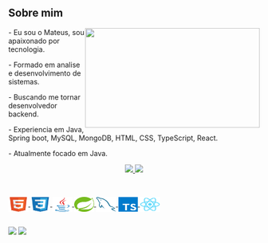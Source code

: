  <h2> Sobre mim</h2>
  
<div dir="auto">
  <a target="_blank" href="https://media.discordapp.net/attachments/910560542756859975/911290755870523392/code.gif?width=656&height=492">

  <img align="right" width="350" height="200" src="https://media.discordapp.net/attachments/910560542756859975/911290755870523392/code.gif?width=656&height=492" style="max-width: 100%;">
  </a>
  
  <p dir="auto"> - Eu sou o Mateus, sou apaixonado por tecnologia.</p>
  <p dir="auto"> - Formado em analise e desenvolvimento de sistemas.</p>
  <p dir="auto"> - Buscando me tornar desenvolvedor backend.</p>
  <p dir="auto"> - Experiencia em Java, Spring boot, MySQL, MongoDB, HTML, CSS, TypeScript, React. </p>
  <p dir="auto"> - Atualmente focado em Java.</p>
</div>

<div align="center">
  <a href="https://github.com/mateus1816">
  <img height="160em" src="https://github-readme-stats.vercel.app/api?username=mateus1816&show_icons=true&theme=dark&include_all_commits=true&count_private=true"/>
  <img height="160em" src="https://github-readme-stats.vercel.app/api/top-langs/?username=mateus1816&layout=compact&langs_count=7&theme=dark"/>
</div>
  
  ##
  
<div style="display: inline_block"><br>
  <img align="center" alt="Mateus-HTML" height="30" width="40" src="https://raw.githubusercontent.com/devicons/devicon/master/icons/html5/html5-original.svg">
  <img align="center" alt="Mateus-CSS" height="30" width="40" src="https://raw.githubusercontent.com/devicons/devicon/master/icons/css3/css3-original.svg">
  <img align="center" alt="Mateus-JAVA" height="30" width="40" src="https://raw.githubusercontent.com/devicons/devicon/master/icons/java/java-original.svg">
  <img align="center" alt="Mateus-Spring" height="30" width="40" src="https://raw.githubusercontent.com/devicons/devicon/master/icons/spring/spring-original.svg">
  <img align="center" alt="Mateus-MySQL" height="30" width="40" src="https://raw.githubusercontent.com/devicons/devicon/master/icons/mysql/mysql-original.svg">
  <img align="center" alt="Mateus-Ts" height="30" width="40" src="https://raw.githubusercontent.com/devicons/devicon/master/icons/typescript/typescript-plain.svg">
  <img align="center" alt="Mateus-React" height="30" width="40" src="https://raw.githubusercontent.com/devicons/devicon/master/icons/react/react-original.svg">

</div>

##
  
<div> 
  <a href ="mailto:mateus.rodrigues05@gmail.com"><img src="https://img.shields.io/badge/-Gmail-%23333?style=for-the-badge&logo=gmail&logoColor=white" target="_blank"></a>
  <a href="https://www.linkedin.com/in/mateus-1816/" target="_blank"><img src="https://img.shields.io/badge/-LinkedIn-%230077B5?style=for-the-badge&logo=linkedin&logoColor=white" target="_blank"></a> 
</div>

